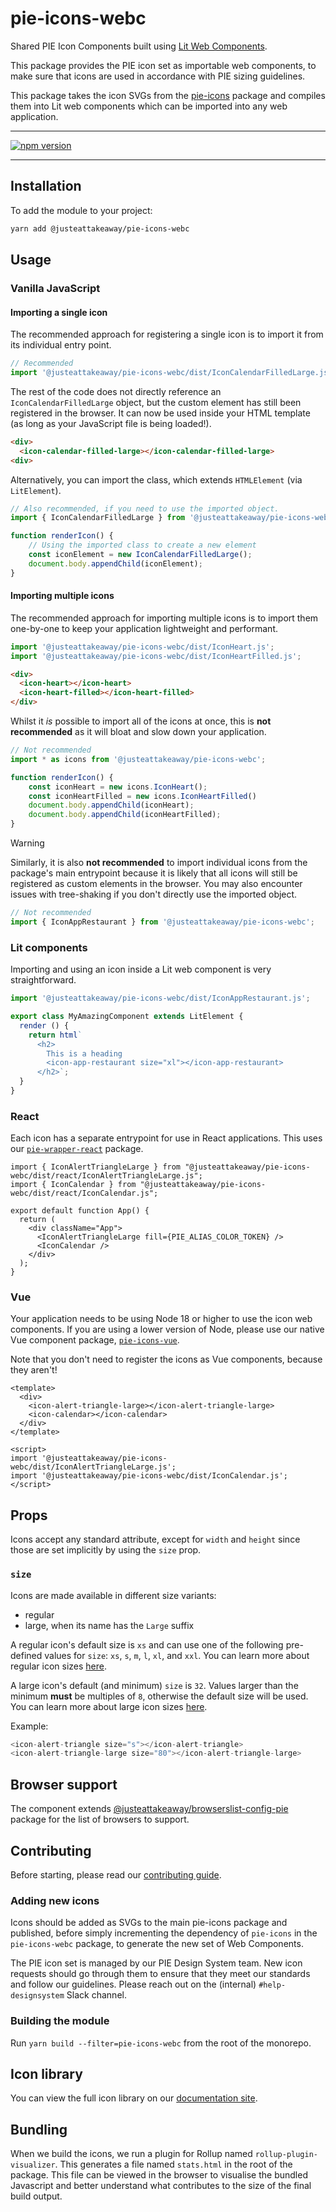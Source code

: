 
# pie-icons-webc

Shared PIE Icon Components built using [Lit Web Components](https://lit.dev/docs/).

This package provides the PIE icon set as importable web components, to make sure that icons are used in accordance with PIE sizing guidelines.

This package takes the icon SVGs from the [pie-icons](https://www.npmjs.com/package/@justeattakeaway/pie-icons) package and compiles them into Lit web components which can be imported into any web application.

---

[![npm version](https://img.shields.io/npm/v/@justeattakeaway/pie-icons-webc.svg)](https://img.shields.io/npm/v/@justeattakeaway/pie-icons-webc.svg)

---

## Installation

To add the module to your project:

```bash
yarn add @justeattakeaway/pie-icons-webc
```


## Usage

### Vanilla JavaScript

#### Importing a single icon

The recommended approach for registering a single icon is to import it from its individual entry point.

```js
// Recommended
import '@justeattakeaway/pie-icons-webc/dist/IconCalendarFilledLarge.js';
```

The rest of the code does not directly reference an `IconCalendarFilledLarge` object, but the custom element has still been registered in the browser.
It can now be used inside your HTML template (as long as your JavaScript file is being loaded!).

```html
<div>
  <icon-calendar-filled-large></icon-calendar-filled-large>
<div>
```

Alternatively, you can import the class, which extends `HTMLElement` (via `LitElement`).

```js
// Also recommended, if you need to use the imported object.
import { IconCalendarFilledLarge } from '@justeattakeaway/pie-icons-webc/dist/IconCalendarFilledLarge.js';

function renderIcon() {
    // Using the imported class to create a new element
    const iconElement = new IconCalendarFilledLarge();
    document.body.appendChild(iconElement);
}
```

#### Importing multiple icons

The recommended approach for importing multiple icons is to import them one-by-one to keep your application lightweight and performant.

```js
import '@justeattakeaway/pie-icons-webc/dist/IconHeart.js';
import '@justeattakeaway/pie-icons-webc/dist/IconHeartFilled.js';
```

```html
<div>
  <icon-heart></icon-heart>
  <icon-heart-filled></icon-heart-filled>
</div>
```

Whilst it *is* possible to import all of the icons at once, this is **not recommended** as it will bloat and slow down your application.

```js
// Not recommended
import * as icons from '@justeattakeaway/pie-icons-webc';

function renderIcon() {
    const iconHeart = new icons.IconHeart();
    const iconHeartFilled = new icons.IconHeartFilled()
    document.body.appendChild(iconHeart);
    document.body.appendChild(iconHeartFilled);
}
```

> [!WARNING]
> Similarly, it is also **not recommended** to import individual icons from the package's main entrypoint
> because it is likely that all icons will still be registered as custom elements in the browser.
> You may also encounter issues with tree-shaking if you don't directly use the imported object.

```js
// Not recommended
import { IconAppRestaurant } from '@justeattakeaway/pie-icons-webc';
```

### Lit components

Importing and using an icon inside a Lit web component is very straightforward.

```js
import '@justeattakeaway/pie-icons-webc/dist/IconAppRestaurant.js';

export class MyAmazingComponent extends LitElement {
  render () {
    return html`
      <h2>
        This is a heading
        <icon-app-restaurant size="xl"></icon-app-restaurant>
      </h2>`;
  }
}
```

### React

Each icon has a separate entrypoint for use in React applications. This uses our [`pie-wrapper-react`](https://github.com/justeattakeaway/pie/blob/main/packages/tools/pie-wrapper-react) package.

```tsx
import { IconAlertTriangleLarge } from "@justeattakeaway/pie-icons-webc/dist/react/IconAlertTriangleLarge.js";
import { IconCalendar } from "@justeattakeaway/pie-icons-webc/dist/react/IconCalendar.js";

export default function App() {
  return (
    <div className="App">
      <IconAlertTriangleLarge fill={PIE_ALIAS_COLOR_TOKEN} />
      <IconCalendar />
    </div>
  );
}
```

### Vue

Your application needs to be using Node 18 or higher to use the icon web components. If you are using a lower version of Node, please use our native Vue component package, [`pie-icons-vue`](https://www.npmjs.com/package/@justeattakeaway/pie-icons-vue).

Note that you don't need to register the icons as Vue components, because they aren't!

```vue
<template>
  <div>
    <icon-alert-triangle-large></icon-alert-triangle-large>
    <icon-calendar></icon-calendar>
  </div>
</template>

<script>
import '@justeattakeaway/pie-icons-webc/dist/IconAlertTriangleLarge.js';
import '@justeattakeaway/pie-icons-webc/dist/IconCalendar.js';
</script>
```


## Props

Icons accept any standard attribute, except for `width` and `height` since those are set implicitly by using the `size` prop.


### `size`

Icons are made available in different size variants:
- regular
- large, when its name has the `Large` suffix

A regular icon's default size is `xs` and can use one of the following pre-defined values for `size`: `xs`, `s`, `m`, `l`, `xl`, and `xxl`. You can learn more about regular icon sizes [here](https://www.pie.design/foundations/iconography/overview/#:~:text=Sizes%20for%20the%20Small%20icon%20set).

A large icon's default (and minimum) `size` is `32`. Values larger than the minimum **must** be multiples of `8`, otherwise the default size will be used. You can learn more about large icon sizes [here](https://www.pie.design/foundations/iconography/overview/#:~:text=Sizes%20for%20the%20Large%20icon%20set).

Example:

```js
<icon-alert-triangle size="s"></icon-alert-triangle>
<icon-alert-triangle-large size="80"></icon-alert-triangle-large>
```


## Browser support

The component extends [@justeattakeaway/browserslist-config-pie](https://github.com/justeattakeaway/pie/tree/main/packages/tools/browserslist-config-pie) package for the list of browsers to support.


## Contributing

Before starting, please read our [contributing guide](https://pie.design/engineers/contributing/).

### Adding new icons

Icons should be added as SVGs to the main pie-icons package and published, before simply incrementing the dependency of `pie-icons` in the `pie-icons-webc` package, to generate the new set of Web Components.

The PIE icon set is managed by our PIE Design System team. New icon requests should go through them to ensure that they meet our standards and follow our guidelines. Please reach out on the (internal) `#help-designsystem` Slack channel.

### Building the module

Run `yarn build --filter=pie-icons-webc` from the root of the monorepo.

## Icon library

You can view the full icon library on our [documentation site](https://pie.design/foundations/iconography/library/).

## Bundling
When we build the icons, we run a plugin for Rollup named `rollup-plugin-visualizer`. This generates a file named `stats.html` in the root of the package. This file can be viewed in the browser to visualise the bundled Javascript and better understand what contributes to the size of the final build output.
